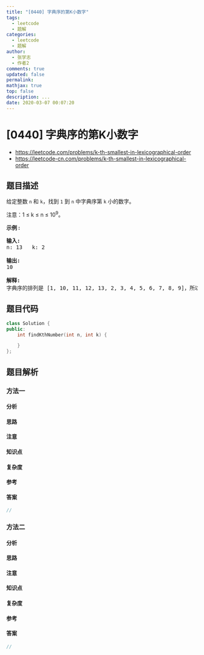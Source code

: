```yaml
---
title: "[0440] 字典序的第K小数字"
tags:
  - leetcode
  - 题解
categories:
  - leetcode
  - 题解
author:
  - 张学志
  - 作者2
comments: true
updated: false
permalink:
mathjax: true
top: false
description: ...
date: 2020-03-07 00:07:20
---
```



# [0440] 字典序的第K小数字
* https://leetcode.com/problems/k-th-smallest-in-lexicographical-order
* https://leetcode-cn.com/problems/k-th-smallest-in-lexicographical-order


## 题目描述

<p>给定整数&nbsp;<code>n</code>&nbsp;和&nbsp;<code>k</code>，找到&nbsp;<code>1</code>&nbsp;到&nbsp;<code>n</code>&nbsp;中字典序第&nbsp;<code>k</code>&nbsp;小的数字。</p>

<p>注意：1 &le; k &le; n &le; 10<sup>9</sup>。</p>

<p><strong>示例 :</strong></p>

<pre>
<strong>输入:</strong>
n: 13   k: 2

<strong>输出:</strong>
10

<strong>解释:</strong>
字典序的排列是 [1, 10, 11, 12, 13, 2, 3, 4, 5, 6, 7, 8, 9]，所以第二小的数字是 10。
</pre>



## 题目代码

```cpp
class Solution {
public:
    int findKthNumber(int n, int k) {

    }
};
```


## 题目解析


### 方法一

#### 分析

#### 思路

#### 注意

#### 知识点

#### 复杂度

#### 参考

#### 答案

```cpp
//
```


### 方法二

#### 分析

#### 思路

#### 注意

#### 知识点

#### 复杂度

#### 参考

#### 答案

```cpp
//
```


